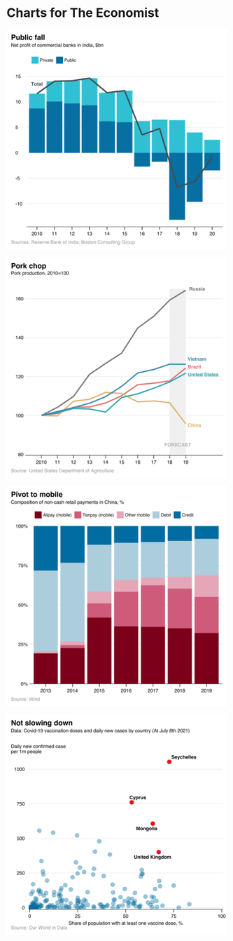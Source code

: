 # Charts for The Economist

![](https://raw.githubusercontent.com/daniloderosa/economistcharts/main/chart1.png)

![](https://raw.githubusercontent.com/daniloderosa/economistcharts/main/chart2.png)

![](https://raw.githubusercontent.com/daniloderosa/economistcharts/main/chart3.png)

![](https://raw.githubusercontent.com/daniloderosa/economistcharts/main/chart4.png)
